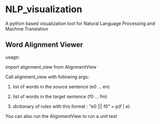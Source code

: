 # NLP_visualization
A python based visualization tool for Natural Language Processing and Machine Translation

## Word Alignment Viewer 
usage: 

import alignment_view from AlignmentView

Call alignment_view with following args:

1. list of words in the source sentence (e0 ... en)

2. list of words in the target sentence (f0 ... fm)

3. dictionary of rules with this format :  "e0 ||| f0" = p(f | e)

You can also run the AlignmentView to run a unit test
